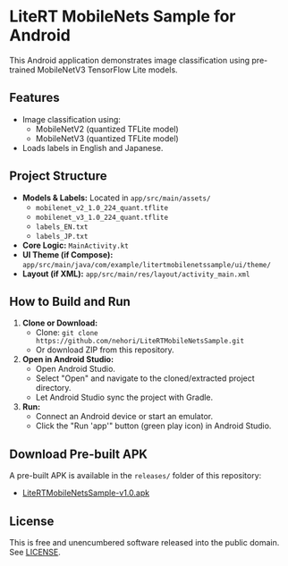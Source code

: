 # LiteRT MobileNets Sample for Android

This Android application demonstrates image classification using pre-trained MobileNetV3 TensorFlow Lite models.

## Features

*   Image classification using:
    *   MobileNetV2 (quantized TFLite model)
    *   MobileNetV3 (quantized TFLite model)
*   Loads labels in English and Japanese.

## Project Structure

*   **Models & Labels:** Located in `app/src/main/assets/`
    *   `mobilenet_v2_1.0_224_quant.tflite`
    *   `mobilenet_v3_1.0_224_quant.tflite`
    *   `labels_EN.txt`
    *   `labels_JP.txt`
*   **Core Logic:** `MainActivity.kt`
*   **UI Theme (if Compose):** `app/src/main/java/com/example/litertmobilenetssample/ui/theme/`
*   **Layout (if XML):** `app/src/main/res/layout/activity_main.xml`

## How to Build and Run

1.  **Clone or Download:**
    *   Clone: `git clone https://github.com/nehori/LiteRTMobileNetsSample.git`
    *   Or download ZIP from this repository.
2.  **Open in Android Studio:**
    *   Open Android Studio.
    *   Select "Open" and navigate to the cloned/extracted project directory.
    *   Let Android Studio sync the project with Gradle.
3.  **Run:**
    *   Connect an Android device or start an emulator.
    *   Click the "Run 'app'" button (green play icon) in Android Studio.

## Download Pre-built APK

A pre-built APK is available in the `releases/` folder of this repository:

*   [LiteRTMobileNetsSample-v1.0.apk](./releases/LiteRTMobileNetsSample-v1.0.apk)

## License

This is free and unencumbered software released into the public domain. See [LICENSE](LICENSE).


